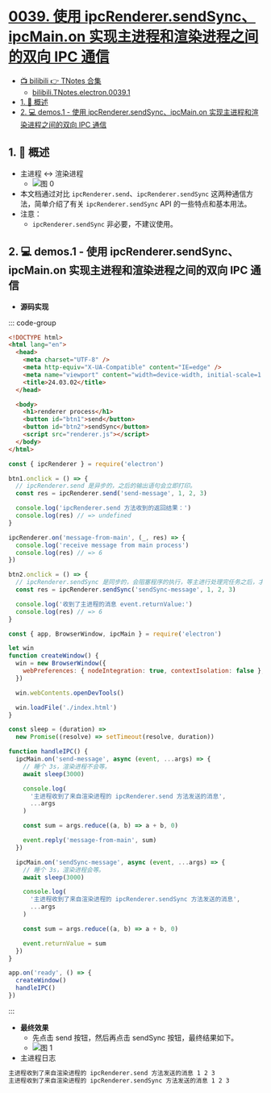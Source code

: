 # [0039. 使用 ipcRenderer.sendSync、ipcMain.on 实现主进程和渲染进程之间的双向 IPC 通信](https://github.com/Tdahuyou/TNotes.electron/tree/main/notes/0039.%20%E4%BD%BF%E7%94%A8%20ipcRenderer.sendSync%E3%80%81ipcMain.on%20%E5%AE%9E%E7%8E%B0%E4%B8%BB%E8%BF%9B%E7%A8%8B%E5%92%8C%E6%B8%B2%E6%9F%93%E8%BF%9B%E7%A8%8B%E4%B9%8B%E9%97%B4%E7%9A%84%E5%8F%8C%E5%90%91%20IPC%20%E9%80%9A%E4%BF%A1)

<!-- region:toc -->

- [📺 bilibili 👉 TNotes 合集](https://space.bilibili.com/407241004)
  - [bilibili.TNotes.electron.0039.1](https://www.bilibili.com/video/BV1CBFyeREu6)
- [1. 📝 概述](#1--概述)
- [2. 💻 demos.1 - 使用 ipcRenderer.sendSync、ipcMain.on 实现主进程和渲染进程之间的双向 IPC 通信](#2--demos1---使用-ipcrenderersendsyncipcmainon-实现主进程和渲染进程之间的双向-ipc-通信)

<!-- endregion:toc -->

## 1. 📝 概述

<BilibiliOutsidePlayer id="BV1CBFyeREu6" />

- 主进程 <-> 渲染进程
  - ![图 0](https://cdn.jsdelivr.net/gh/Tdahuyou/imgs@main/2025-05-03-11-18-08.png)
- 本文档通过对比 `ipcRenderer.send`、`ipcRenderer.sendSync` 这两种通信方法，简单介绍了有关 `ipcRenderer.sendSync` API 的一些特点和基本用法。
- 注意：
  - `ipcRenderer.sendSync` 非必要，不建议使用。

## 2. 💻 demos.1 - 使用 ipcRenderer.sendSync、ipcMain.on 实现主进程和渲染进程之间的双向 IPC 通信

- **源码实现**

::: code-group

```html [index.html]
<!DOCTYPE html>
<html lang="en">
  <head>
    <meta charset="UTF-8" />
    <meta http-equiv="X-UA-Compatible" content="IE=edge" />
    <meta name="viewport" content="width=device-width, initial-scale=1.0" />
    <title>24.03.02</title>
  </head>

  <body>
    <h1>renderer process</h1>
    <button id="btn1">send</button>
    <button id="btn2">sendSync</button>
    <script src="renderer.js"></script>
  </body>
</html>
```

```javascript [renderer.js] {5,11,18}
const { ipcRenderer } = require('electron')

btn1.onclick = () => {
  // ipcRenderer.send 是异步的，之后的输出语句会立即打印。
  const res = ipcRenderer.send('send-message', 1, 2, 3)

  console.log('ipcRenderer.send 方法收到的返回结果：')
  console.log(res) // => undefined
}

ipcRenderer.on('message-from-main', (_, res) => {
  console.log('receive message from main process')
  console.log(res) // => 6
})

btn2.onclick = () => {
  // ipcRenderer.sendSync 是同步的，会阻塞程序的执行，等主进行处理完任务之后，才会继续往下执行。
  const res = ipcRenderer.sendSync('sendSync-message', 1, 2, 3)

  console.log('收到了主进程的消息 event.returnValue:')
  console.log(res) // => 6
}
```

```javascript [index.js] {18,29,32,43}
const { app, BrowserWindow, ipcMain } = require('electron')

let win
function createWindow() {
  win = new BrowserWindow({
    webPreferences: { nodeIntegration: true, contextIsolation: false },
  })

  win.webContents.openDevTools()

  win.loadFile('./index.html')
}

const sleep = (duration) =>
  new Promise((resolve) => setTimeout(resolve, duration))

function handleIPC() {
  ipcMain.on('send-message', async (event, ...args) => {
    // 睡个 3s，渲染进程不会等。
    await sleep(3000)

    console.log(
      '主进程收到了来自渲染进程的 ipcRenderer.send 方法发送的消息',
      ...args
    )

    const sum = args.reduce((a, b) => a + b, 0)

    event.reply('message-from-main', sum)
  })

  ipcMain.on('sendSync-message', async (event, ...args) => {
    // 睡个 3s，渲染进程会等。
    await sleep(3000)

    console.log(
      '主进程收到了来自渲染进程的 ipcRenderer.sendSync 方法发送的消息',
      ...args
    )

    const sum = args.reduce((a, b) => a + b, 0)

    event.returnValue = sum
  })
}

app.on('ready', () => {
  createWindow()
  handleIPC()
})
```

:::

- **最终效果**
  - 先点击 send 按钮，然后再点击 sendSync 按钮，最终结果如下。
  - ![图 1](https://cdn.jsdelivr.net/gh/Tdahuyou/imgs@main/2025-05-07-19-09-34.png)
- 主进程日志

```bash
主进程收到了来自渲染进程的 ipcRenderer.send 方法发送的消息 1 2 3
主进程收到了来自渲染进程的 ipcRenderer.sendSync 方法发送的消息 1 2 3
```
